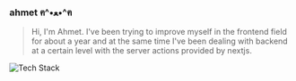 ### ahmet ฅ^•ﻌ•^ฅ

> Hi, I'm Ahmet. I've been trying to improve myself in the frontend field for about a year and at the same time I've been dealing with backend at a certain level with the server actions provided by nextjs.

![Tech Stack](https://skillicons.dev/icons?i=nextjs,react,tailwind,nodejs,express)
